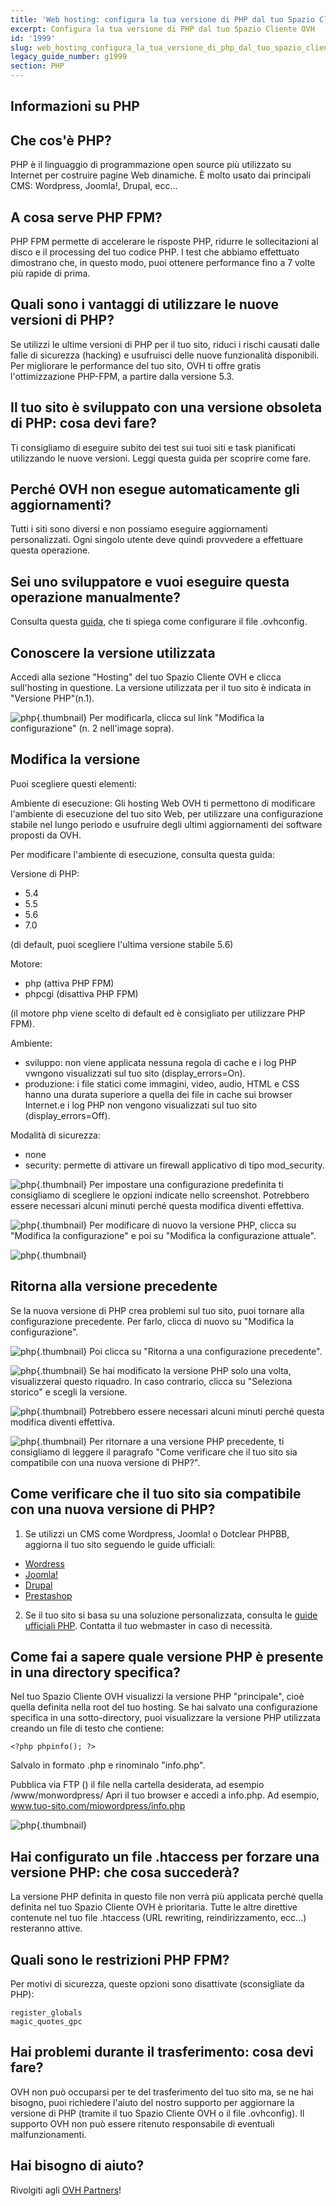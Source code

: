 ```yaml
---
title: 'Web hosting: configura la tua versione di PHP dal tuo Spazio Cliente OVH'
excerpt: Configura la tua versione di PHP dal tuo Spazio Cliente OVH
id: '1999'
slug: web_hosting_configura_la_tua_versione_di_php_dal_tuo_spazio_cliente_ovh
legacy_guide_number: g1999
section: PHP
---
```



## Informazioni su PHP

## Che cos'è PHP?
PHP è il linguaggio di programmazione open source più utilizzato su Internet per costruire pagine Web dinamiche.
È molto usato dai principali CMS: Wordpress, Joomla!, Drupal, ecc...

## A cosa serve PHP FPM?
PHP FPM permette di accelerare le risposte PHP, ridurre le sollecitazioni al disco e il processing del tuo codice PHP.
I test che abbiamo effettuato dimostrano che, in questo modo, puoi ottenere performance fino a 7 volte più rapide di prima.

## Quali sono i vantaggi di utilizzare le nuove versioni di PHP?
Se utilizzi le ultime versioni di PHP per il tuo sito, riduci i rischi causati dalle falle di sicurezza (hacking) e usufruisci delle nuove funzionalità disponibili.
Per migliorare le performance del tuo sito, OVH ti offre gratis l'ottimizzazione PHP-FPM, a partire dalla versione 5.3.

## Il tuo sito è sviluppato con una versione obsoleta di PHP: cosa devi fare?
Ti consigliamo di eseguire subito dei test sui tuoi siti e task pianificati utilizzando le nuove versioni. Leggi questa guida per scoprire come fare.

## Perché OVH non esegue automaticamente gli aggiornamenti?
Tutti i siti sono diversi e non possiamo eseguire aggiornamenti personalizzati. Ogni singolo utente deve quindi provvedere a effettuare questa operazione.

## Sei uno sviluppatore e vuoi eseguire questa operazione manualmente?
Consulta questa [guida]({legacy}1207), che ti spiega come configurare il file .ovhconfig.


## Conoscere la versione utilizzata
Accedi alla sezione "Hosting" del tuo Spazio Cliente OVH e clicca sull'hosting in questione.
La versione utilizzata per il tuo sito è indicata in "Versione PHP"(n.1).

![php](images/3278.png){.thumbnail}
Per modificarla, clicca sul link "Modifica la configurazione" (n. 2 nell'image sopra).


## Modifica la versione
Puoi scegliere questi elementi:

Ambiente di esecuzione:
Gli hosting Web OVH ti permettono di modificare l'ambiente di esecuzione del tuo sito Web, per utilizzare una configurazione stabile nel lungo periodo e usufruire degli ultimi aggiornamenti dei software proposti da OVH.

Per modificare l'ambiente di esecuzione, consulta questa guida:
[]({legacy}2149)

Versione di PHP:

- 5.4
- 5.5
- 5.6
- 7.0

(di default, puoi scegliere l'ultima versione stabile 5.6)

Motore:

- php (attiva PHP FPM)
- phpcgi (disattiva PHP FPM)

(il motore php viene scelto di default ed è consigliato per utilizzare PHP FPM).

Ambiente:

- sviluppo: non viene applicata nessuna regola di cache e i log PHP vwngono visualizzati sul tuo sito (display_errors=On).
- produzione: i file statici come immagini, video, audio, HTML e CSS hanno una durata superiore a quella dei file in cache sui browser Internet.e i log PHP non vengono visualizzati sul tuo sito (display_errors=Off).

Modalità di sicurezza:
- none
- security: permette di attivare un firewall applicativo di tipo mod_security.



![php](images/4130.png){.thumbnail}
Per impostare una configurazione predefinita ti consigliamo di scegliere le opzioni indicate nello screenshot.
Potrebbero essere necessari alcuni minuti perché questa modifica diventi effettiva.

![php](images/3309.png){.thumbnail}
Per modificare di nuovo la versione PHP, clicca su "Modifica la configurazione" e poi su "Modifica la configurazione attuale".

![php](images/3310.png){.thumbnail}


## Ritorna alla versione precedente
Se la nuova versione di PHP crea problemi sul tuo sito, puoi tornare alla configurazione precedente. Per farlo, clicca di nuovo su "Modifica la configurazione".

![php](images/3312.png){.thumbnail}
Poi clicca su "Ritorna a una configurazione precedente".

![php](images/3311.png){.thumbnail}
Se hai modificato la versione PHP solo una volta, visualizzerai questo riquadro. In caso contrario, clicca su "Seleziona storico" e scegli la versione.

![php](images/3313.png){.thumbnail}
Potrebbero essere necessari alcuni minuti perché questa modifica diventi effettiva.

![php](images/3309.png){.thumbnail}
Per ritornare a una versione PHP precedente, ti consigliamo di leggere il paragrafo "Come verificare che il tuo sito sia compatibile con una nuova versione di PHP?".


## Come verificare che il tuo sito sia compatibile con una nuova versione di PHP?
1. Se utilizzi un CMS come Wordpress, Joomla! o Dotclear PHPBB, aggiorna il tuo sito seguendo le guide ufficiali:

- [Wordress](https://codex.wordpress.org/Upgrading_WordPress)
- [Joomla!](https://docs.joomla.org/Portal:Upgrading_Versions/en)
- [Drupal](https://www.drupal.org/upgrade)
- [Prestashop](http://doc.prestashop.com/spacedirectory/view.action)


2. Se il tuo sito si basa su una soluzione personalizzata, consulta le [guide ufficiali PHP](http://php.net/manual/en/appendices.php).
Contatta il tuo webmaster in caso di necessità.

## Come fai a sapere quale versione PHP è presente in una directory specifica?
Nel tuo Spazio Cliente OVH visualizzi la versione PHP "principale", cioè quella definita nella root del tuo hosting. Se hai salvato una configurazione specifica in una sotto-directory, puoi visualizzare la versione PHP utilizzata creando un file di testo che contiene:


```
<?php phpinfo(); ?>
```


Salvalo in formato .php e rinominalo "info.php".

Pubblica via FTP ([]({legacy}1380)) il file nella cartella desiderata, ad esempio /www/monwordpress/
Apri il tuo browser e accedi a info.php. Ad esempio, www.tuo-sito.com/miowordpress/info.php

![php](images/3277.png){.thumbnail}


## Hai configurato un file .htaccess per forzare una versione PHP: che cosa succederà?
La versione PHP definita in questo file non verrà più applicata perché quella definita nel tuo Spazio Cliente OVH è prioritaria. Tutte le altre direttive contenute nel tuo file .htaccess (URL rewriting, reindirizzamento, ecc...) resteranno attive.


## Quali sono le restrizioni PHP FPM?
Per motivi di sicurezza, queste opzioni sono disattivate (sconsigliate da PHP):

```
register_globals
magic_quotes_gpc
```




## Hai problemi durante il trasferimento: cosa devi fare?
OVH non può occuparsi per te del trasferimento del tuo sito ma, se ne hai bisogno, puoi richiedere l'aiuto del nostro supporto per aggiornare la versione di PHP (tramite il tuo Spazio Cliente OVH o il file .ovhconfig). Il supporto OVH non può essere ritenuto responsabile di eventuali malfunzionamenti.

## Hai bisogno di aiuto?
Rivolgiti agli [OVH Partners](http://partners.ovh.com/)!

